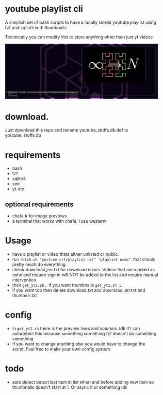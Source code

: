 # youtube playlist cli
A simplish set of bash scripts to have a locally stored youtube playlist using fzf and sqlite3 with thumbnails

Technically you can modify this to store anything other than just yt videos

![noimg](https://github.com/iceyrazor/youtube-playlist-cli/blob/main/example.png?raw=true)

# download.
Just download this repo and rename youtube_stuffs.db.def to youtube_stuffs.db

# requirements
- bash
- fzf
- sqlite3
- sed
- yt-dlp

## optional requirements
- chafa # for image previews
- a terminal that works with chafa. i use wezterm

# Usage
- have a playlist or video thats either unlisted or public.
- run ``fetch.sh "youtube url/playlist url" "playlist name"``.
that should pretty much do everything.
- check download_err.txt for download errors. Videos that are marked as nsfw and require sign in will NOT be added to the list and require manual intervention
- then ``get_yt2.sh.``.
if you want thumbnails ``get_yt2.sh 1``.
- if you want too then delete download.txt and download_err.txt and thumberr.txt

# config
- In ``get_yt2.sh`` there is the preview lines and columns. Idk if I can autodetect this because something something fzf doesn't do something something
- If you want to change anything else you would have to change the script. Feel free to make your own config system



# todo
- auto detect detect last item in list when and before adding new item so thumbnails doesn't start at 1. Or async it or something idk
